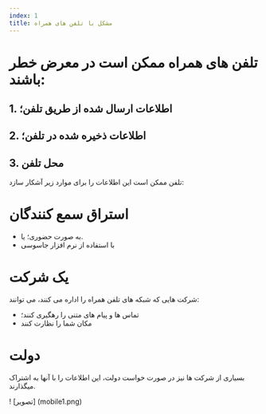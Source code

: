 ```yaml
---
index: 1
title: مشکل با تلفن های همراه
---
```

# تلفن های همراه ممکن است در معرض خطر باشند:

## 1. اطلاعات ارسال شده از طریق تلفن؛
## 2. اطلاعات ذخیره شده در تلفن؛
## 3. محل تلفن

تلفن ممکن است این اطلاعات را برای موارد زیر آشکار سازد:

# استراق سمع کنندگان

* به صورت حضوری؛ یا.
* با استفاده از نرم افزار جاسوسی

# یک شرکت

شرکت هایی که شبکه های تلفن همراه را اداره می کنند، می توانند:

*   تماس ها و پیام های متنی را رهگیری کنند؛
*   مکان شما را نظارت کنند

# دولت

بسیاری از شرکت ها نیز در صورت خواست دولت، این اطلاعات را با آنها به اشتراک میگذارند.

! [تصویر] (mobile1.png)